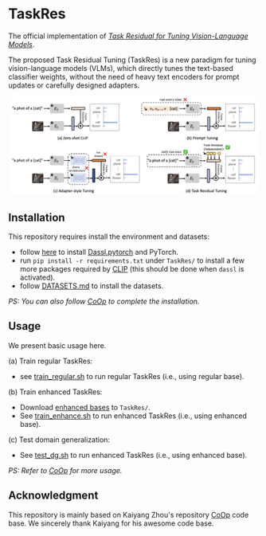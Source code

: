 # TaskRes
The official implementation of [*Task Residual for Tuning Vision-Language Models*](https://arxiv.org/abs/2211.10277).

The proposed Task Residual Tuning (TaskRes) is a new paradigm for tuning vision-language models (VLMs), which directly tunes the text-based classifier weights, without the need of heavy text encoders for prompt updates or carefully designed adapters.

![image](./images/taskres.png)

## Installation
This repository requires install the environment and datasets:
- follow [here](https://github.com/KaiyangZhou/Dassl.pytorch#installation) to install [Dassl.pytorch](https://github.com/KaiyangZhou/Dassl.pytorch) and PyTorch.
- run `pip install -r requirements.txt` under `TaskRes/` to install a few more packages required by [CLIP](https://github.com/openai/CLIP) (this should be done when `dassl` is activated).
- follow [DATASETS.md](DATASETS.md) to install the datasets.

*PS: You can also follow [CoOp](https://github.com/KaiyangZhou/CoOp) to complete the installation.*

## Usage
We present basic usage here.

(a) Train regular TaskRes:
- see [train_regular.sh](train_regular.sh) to run regular TaskRes (i.e., using regular base).

(b) Train enhanced TaskRes:
- Download [enhanced bases](https://drive.google.com/drive/folders/1_ehtvBRWbbcYZRTAcvtCyUTD_tL4GUiV?usp=share_link) to `TaskRes/`.
- See [train_enhance.sh](train_enhance.sh) to run enhanced TaskRes (i.e., using enhanced base).

(c) Test domain generalization:
- See [test_dg.sh](test_dg.sh) to run enhanced TaskRes (i.e., using enhanced base).

*PS: Refer to [CoOp](https://github.com/KaiyangZhou/CoOp) for more usage.*

## Acknowledgment
This repository is mainly based on Kaiyang Zhou's repository [CoOp](https://github.com/KaiyangZhou/CoOp) code base. We sincerely thank Kaiyang for his awesome code base.
